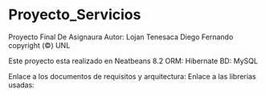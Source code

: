 # Proyecto_Servicios
Proyecto Final De Asignaura
Autor: Lojan Tenesaca Diego Fernando
copyright (©) UNL

Este proyecto esta realizado en Neatbeans 8.2
ORM: Hibernate
BD: MySQL

Enlace a los documentos de requisitos y arquitectura:
Enlace a las librerias usadas:

